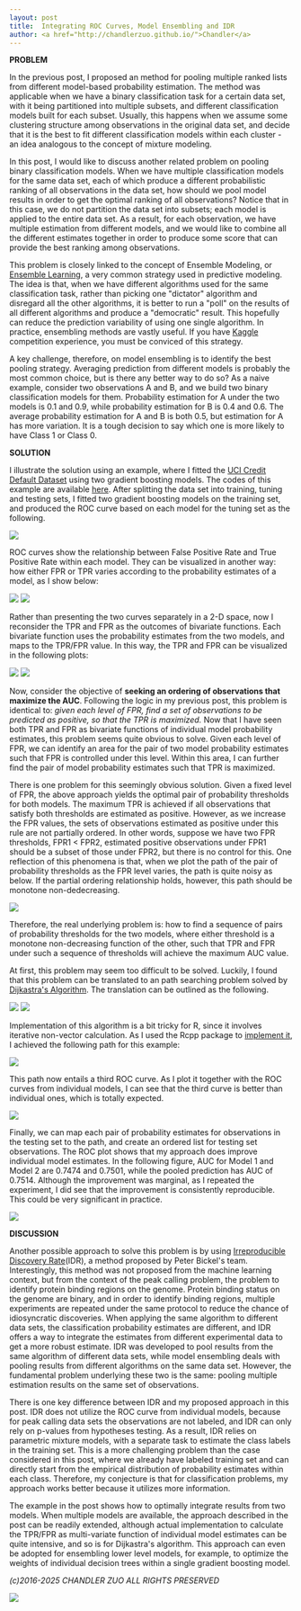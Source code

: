 ```yaml
---
layout: post
title:  Integrating ROC Curves, Model Ensembling and IDR
author: <a href="http://chandlerzuo.github.io/">Chandler</a>
---
```


**PROBLEM**

In the previous post, I proposed an method for pooling multiple ranked lists from different model-based probability estimation. The method was applicable when we have a binary classification task for a certain data set, with it being partitioned into multiple subsets, and different classification models built for each subset. Usually, this happens when we assume some clustering structure among observations in the original data set, and decide that it is the best to fit different classification models within each cluster - an idea analogous to the concept of mixture modeling. 

In this post, I would like to discuss another related problem on pooling binary classification models. When we have multiple classification models for the same data set, each of which produce a different probabilistic ranking of all observations in the data set, how should we pool model results in order to get the optimal ranking of all observations? Notice that in this case, we do not partition the data set into subsets; each model is applied to the entire data set. As a result, for each observation, we have multiple estimation from different models, and we would like to combine all the different estimates together in order to produce some score that can provide the best ranking among observations.

This problem is closely linked to the concept of Ensemble Modeling, or [Ensemble Learning](https://en.wikipedia.org/wiki/Ensemble_learning), a very common strategy used in predictive modeling. The idea is that, when we have different algorithms used for the same classification task, rather than picking one "dictator" algorithm and disregard all the other algorithms, it is better to run a "poll" on the results of all different algorithms and produce a "democratic" result. This hopefully can reduce the prediction variability of using one single algorithm. In practice, ensembling methods are vastly useful. If you have [Kaggle](https://www.kaggle.com) competition experience, you must be conviced of this strategy. 

A key challenge, therefore, on model ensembling is to identify the best pooling strategy. Averaging prediction from different models is probably the most common choice, but is there any better way to do so? As a naive example, consider two observations A and B, and we build two binary classification models for them. Probability estimation for A under the two models is 0.1 and 0.9, while probability estimation for B is 0.4 and 0.6. The average probability estimation for A and B is both 0.5, but estimation for A has more variation. It is a tough decision to say which one is more likely to have Class 1 or Class 0.

**SOLUTION**

I illustrate the solution using an example, where I fitted the [UCI Credit Default Dataset](https://archive.ics.uci.edu/ml/machine-learning-databases/00350) using two gradient boosting models. The codes of this example are available [here](https://github.com/chandlerzuo/chandlerzuo.github.io/blob/master/codes/rocpool2/example.R). After splitting the data set into training, tuning and testing sets, I fitted two gradient boosting models on the training set, and produced the ROC curve based on each model for the tuning set as the following.

![](https://dl.dropboxusercontent.com/u/72368739/blog/rocpool2/roc_models.jpg)

ROC curves show the relationship between False Positive Rate and True Positive Rate within each model. They can be visualized in another way: how either FPR or TPR varies according to the probability estimates of a model, as I show below:

![](https://dl.dropboxusercontent.com/u/72368739/blog/rocpool2/fpr_tune.jpg)
![](https://dl.dropboxusercontent.com/u/72368739/blog/rocpool2/tpr_tune.jpg)

Rather than presenting the two curves separately in a 2-D space, now I reconsider the TPR and FPR as the outcomes of bivariate functions. Each bivariate function uses the probability estimates from the two models, and maps to the TPR/FPR value. In this way, the TPR and FPR can be visualized in the following plots:

![](https://dl.dropboxusercontent.com/u/72368739/blog/rocpool2/fpr_surface_tune.jpg)
![](https://dl.dropboxusercontent.com/u/72368739/blog/rocpool2/tpr_surface_tune.jpg)

Now, consider the objective of **seeking an ordering of observations that maximize the AUC**. Following the logic in my previous post, this problem is identical to: *given each level of FPR, find a set of observations to be predicted as positive, so that the TPR is maximized.* Now that I have seen both TPR and FPR as bivariate functions of individual model probability estimates, this problem seems quite obvious to solve. Given each level of FPR, we can identify an area for the pair of two model probability estimates such that FPR is controlled under this level. Within this area, I can further find the pair of model probability estimates such that TPR is maximized.

There is one problem for this seemingly obvious solution. Given a fixed level of FPR, the above approach yields the optimal pair of probability thresholds for both models. The maximum TPR is achieved if all observations that satisfy both thresholds are estimated as positive. However, as we increase the FPR values, the sets of observations estimated as positive under this rule are not partially ordered. In other words, suppose we have two FPR thresholds, FPR1 < FPR2, estimated positive observations under FPR1 should be a subset of those under FPR2, but there is no control for this. One reflection of this phenomena is that, when we plot the path of the pair of probability thresholds as the FPR level varies, the path is quite noisy as below. If the partial ordering relationship holds, however, this path should be monotone non-dedecreasing.

![](https://dl.dropboxusercontent.com/u/72368739/blog/rocpool2/decision_path_noisy.jpg)

Therefore, the real underlying problem is: how to find a sequence of pairs of probability thresholds for the two models, where either threshold is a monotone non-decreasing function of the other, such that TPR and FPR under such a sequence of thresholds will achieve the maximum AUC value.

At first, this problem may seem too difficult to be solved. Luckily, I found that this problem can be translated to an path searching problem solved by [Dijkastra's Algorithm](https://en.wikipedia.org/wiki/Dijkstra's_algorithm). The translation can be outlined as the following.

![](https://dl.dropboxusercontent.com/u/72368739/blog/rocpool2/equation1.png)
![](https://dl.dropboxusercontent.com/u/72368739/blog/rocpool2/equation2.png)

Implementation of this algorithm is a bit tricky for R, since it involves iterative non-vector calculation. As I used the Rcpp package to [implement it](https://dl.dropboxusercontent.com/u/72368739/blog/rocpool2/dijkastra.cpp), I achieved the following path for this example:

![](https://dl.dropboxusercontent.com/u/72368739/blog/rocpool2/optimal_prob_path.jpg)

This path now entails a third ROC curve. As I plot it together with the ROC curves from individual models, I can see that the third curve is better than individual ones, which is totally expected.

![](https://dl.dropboxusercontent.com/u/72368739/blog/rocpool2/ROC_tune.jpg)

Finally, we can map each pair of probability estimates for observations in the testing set to the path, and create an ordered list for testing set observations. The ROC plot shows that my approach does improve individual model estimates. In the following figure, AUC for Model 1 and Model 2 are 0.7474 and 0.7501, while the pooled prediction has AUC of 0.7514. Although the improvement was marginal, as I repeated the experiment, I did see that the improvement is consistently reproducible. This could be very significant in practice.

![](https://dl.dropboxusercontent.com/u/72368739/blog/rocpool2/ROC_test.jpg)

**DISCUSSION**

Another possible approach to solve this problem is by using [Irreproducible Discovery Rate](https://www.encodeproject.org/software/idr/)(IDR), a method proposed by Peter Bickel's team. Interestingly, this method was not proposed from the machine learning context, but from the context of the peak calling problem, the problem to identify protein binding regions on the genome. Protein binding status on the genome are binary, and in order to identify binding regions, multiple experiments are repeated under the same protocol to reduce the chance of idiosyncratic discoveries. When applying the same algorithm to different data sets, the classification probability estimates are different, and IDR offers a way to integrate the estimates from different experimental data to get a more robust estimate. IDR was developed to pool results from the same algorithm of different data sets, while model ensembling deals with pooling results from different algorithms on the same data set. However, the fundamental problem underlying these two is the same: pooling multiple estimation results on the same set of observations.

There is one key difference between IDR and my proposed approach in this post. IDR does not utilize the ROC curve from individual models, because for peak calling data sets the observations are not labeled, and IDR can only rely on p-values from hypotheses testing. As a result, IDR relies on parametric mixture models, with a separate task to estimate the class labels in the training set. This is a more challenging problem than the case considered in this post, where we already have labeled training set and can directly start from the empirical distribution of probability estimates within each class. Therefore, my conjecture is that for classification problems, my approach works better because it utilizes more information.

The example in the post shows how to optimally integrate results from two models. When multiple models are available, the approach described in the post can be readily extended, although actual implementation to calculate the TPR/FPR as multi-variate function of individual model estimates can be quite intensive, and so is for Dijkastra's algorithm. This approach can even be adopted for ensembling lower level models, for example, to optimize the weights of individual decision trees within a single gradient boosting model.

*(c)2016-2025 CHANDLER ZUO ALL RIGHTS PRESERVED*

![](url)
